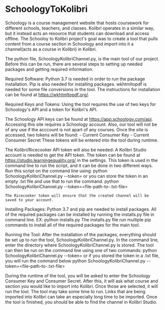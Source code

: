 # SchoologyToKolibri

Schoology is a course management website that hosts coursework for different schools, teachers, and classes. Kolibri operates in a similar way, but it instead acts an resource that students can download and access offline. The Schooloy to Kolibri project's goal was to create a tool that pulls content from a course section in Schoology and import into it a channel(acts as a course in Kolibri) in Kolibri.

The python file, SchoologyKolibriChannel.py, is the main tool of our project. Before this can be run, there are several steps to setting up needed packages and getting required information. 

Required Software:
  Python 3.7 is needed in order to run the package installation. 
  Pip is also needed for installing packages.
  wkhtmltopdf is needed for some file conversions in the tool.
    The instructions for installation can be found at https://wkhtmltopdf.org/.

Required Keys and Tokens:
  Using the tool requires the use of two keys for Schoology's API and a token for Kolibri's API.
  
  The Schoology API keys can be found at https://app.schoology.com/api. 
  Accessing this site requires a Schoology account. Also, our tool will not be of any use if the acccount is not apart of any courses.
  Once the site is accessed, two tokens will be found:
    - Current Consumer Key
    - Current Consumer Secret
  These tokens will be entered into the tool during runtime. 
  
  The Kolibri/Ricecooker API token will also be needed:
    A Kolibri Studio account is needed to get the API token. 
    The token can be found at https://studio.learningequality.org/ in the settings. 
    This token is used in the command line to run the script, and it can be done in two different ways.
    Run this script on the command line using:
        python SchoologyKolibriChannel.py  --token=<your-token>
        or you can store the token in an empty .txt file and use that to run the command.
        python SchoologyKolibriChannel.py --token=<file-path-to-.txt-file>

    The Ricecooker token will ensure that the created channel will be saved to your account.
  
Installing Packages:
  Python 3.7 and pip are needed to install packages.
  All of the required packages can be installed by running the installs.py file in command line. 
    EX: python installs.py
  The installs.py file run multiple pip commands to install all of the required packages for the main tool. 
  
Running the Tool:
  After the installation of the packages, everything should be set up to run the tool, SchoologyKolibriChannel.py.
  In the command line, enter the directory where SchoologyKolibriChannel.py is stored.
  The tool can then be run on the command line using one of two commands:
    python SchoologyKolibriChannel.py  --token=<your-token>
    or if you stored the token in a .txt file, you will run the command below
    python SchoologyKolibriChannel.py --token=<file-path-to-.txt-file>
  
  During the runtime of the tool, you will be asked to enter the Schoology Consumer Key and Consumer Secret. 
  After this, it will ask what course and section you would like to import into Kolibri.
  Once those are selected, it will run the tool.
  The tool may take some time to run. Links that are being imported into Kolibri can take an especially long time to be imported. 
  Once the tool is finished, you should be able to find the channel in Kolibri Studio. 
